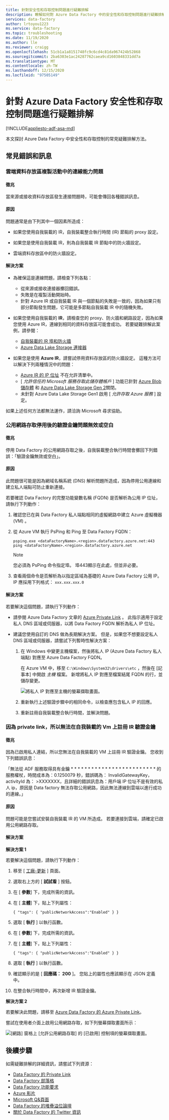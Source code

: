 ```yaml
---
title: 針對安全性和存取控制問題進行疑難排解
description: 瞭解如何對 Azure Data Factory 中的安全性和存取控制問題進行疑難排解。
services: data-factory
author: lrtoyou1223
ms.service: data-factory
ms.topic: troubleshooting
ms.date: 11/19/2020
ms.author: lle
ms.reviewer: craigg
ms.openlocfilehash: 51cb1a1a8151748fc9c6cd4c81da967424b52868
ms.sourcegitcommit: 2ba6303e1ac24287762caea9cd1603848331dd7a
ms.translationtype: MT
ms.contentlocale: zh-TW
ms.lasthandoff: 12/15/2020
ms.locfileid: "97505149"
---
```

# <a name="troubleshoot-azure-data-factory-security-and-access-control-issues"></a>針對 Azure Data Factory 安全性和存取控制問題進行疑難排解

[!INCLUDE[appliesto-adf-asa-md](includes/appliesto-adf-asa-md.md)]

本文探討 Azure Data Factory 中安全性和存取控制的常見疑難排解方法。

## <a name="common-errors-and-messages"></a>常見錯誤和訊息

### <a name="connectivity-issue-in-the-copy-activity-of-the-cloud-datastore"></a>雲端資料存放區複製活動中的連線能力問題

#### <a name="symptoms"></a>徵兆

當來源或接收資料存放區發生連接問題時，可能會傳回各種錯誤訊息。

#### <a name="cause"></a>原因 

問題通常是由下列其中一個因素所造成：

* 如果您使用自我裝載的 IR，自我裝載整合執行時間 (IR) 節點的 proxy 設定。

* 如果您是使用自我裝載 IR，則為自我裝載 IR 節點中的防火牆設定。

* 雲端資料存放區中的防火牆設定。

#### <a name="resolution"></a>解決方案

* 為確保這是連線問題，請檢查下列各點：

   - 從來源或接收連接器擲回錯誤。
   - 失敗是在複製活動開始時。
   - 針對 Azure IR 或自我裝載 IR 與一個節點的失敗是一致的，因為如果只有部分節點發生問題，它可能是多節點自我裝載 IR 中的隨機失敗。

* 如果您使用自我裝載的 **IR**，請檢查您的 proxy、防火牆和網路設定，因為如果您使用 Azure IR，連線到相同的資料存放區可能會成功。 若要疑難排解此案例，請參閱：

   * [自我裝載的 IR 埠和防火牆](https://docs.microsoft.com/azure/data-factory/create-self-hosted-integration-runtime#ports-and-firewalls)
   * [Azure Data Lake Storage 連接器](https://docs.microsoft.com/azure/data-factory/connector-azure-data-lake-store)
  
* 如果您是使用 **Azure IR**，請嘗試停用資料存放區的防火牆設定。 這種方法可以解決下列兩種情況中的問題：
  
   * [Azure IR 的 IP 位址](https://docs.microsoft.com/azure/data-factory/azure-integration-runtime-ip-addresses) 不在允許清單中。
   * [ *允許信任的 Microsoft 服務存取此儲存體帳戶* ] 功能已針對 [Azure Blob 儲存體](https://docs.microsoft.com/azure/data-factory/connector-azure-blob-storage#supported-capabilities) 和 [Azure Data Lake Storage Gen 2](https://docs.microsoft.com/azure/data-factory/connector-azure-data-lake-storage#supported-capabilities)關閉。
   * 未針對 Azure Data Lake Storage Gen1 啟用 [ *允許存取 Azure 服務* ] 設定。

如果上述任何方法都無法運作，請洽詢 Microsoft 尋求協助。


### <a name="invalid-or-empty-authentication-key-issue-after-public-network-access-is-disabled"></a>公用網路存取停用後的驗證金鑰問題無效或空白

#### <a name="symptoms"></a>徵兆

停用 Data Factory 的公用網路存取之後，自我裝載整合執行時間會擲回下列錯誤：「驗證金鑰無效或空白」。

#### <a name="cause"></a>原因

此問題很可能是因為網域名稱系統 (DNS) 解析問題所造成，因為停用公用連線和建立私人端點可防止重新連接。

若要確認 Data Factory 的完整功能變數名稱 (FQDN) 是否解析為公用 IP 位址，請執行下列動作：

1. 確認您已在與 Data Factory 私人端點相同的虛擬網路中建立 Azure 虛擬機器 (VM) 。

2. 從 Azure VM 執行 PsPing 和 Ping 至 Data Factory FQDN：

   `psping.exe <dataFactoryName>.<region>.datafactory.azure.net:443`
   `ping <dataFactoryName>.<region>.datafactory.azure.net`

   > [!Note]
   > 您必須為 PsPing 命令指定埠。 埠443顯示在此處，但並非必要。

3. 查看兩個命令是否解析為以指定區域為基礎的 Azure Data Factory 公用 IP。 IP 應採用下列格式： `xxx.xxx.xxx.0`

#### <a name="resolution"></a>解決方案

若要解決這個問題，請執行下列動作：
- 請參閱 Azure Data Factory 文章的 [Azure Private Link](https://docs.microsoft.com/azure/data-factory/data-factory-private-link#dns-changes-for-private-endpoints) 。 此指示適用于設定私人 DNS 區域或伺服器，以將 Data Factory FQDN 解析為私人 IP 位址。

- 建議您使用自訂的 DNS 做為長期解決方案。 但是，如果您不想要設定私人 DNS 區域或伺服器，請嘗試下列暫時性解決方案：

  1. 在 Windows 中變更主機檔案，然後將私人 IP (Azure Data Factory 私人端點) 對應至 Azure Data Factory FQDN。
  
     在 Azure VM 中，移至 `C:\Windows\System32\drivers\etc` ，然後在 [記事本] 中開啟 *主機* 檔案。 新增將私人 IP 對應至檔案結尾 FQDN 的行，並儲存變更。
     
     ![將私人 IP 對應至主機的螢幕擷取畫面。](media/self-hosted-integration-runtime-troubleshoot-guide/add-mapping-to-host.png)

  1. 重新執行上述驗證步驟中的相同命令，以檢查應包含私人 IP 的回應。

  1. 重新註冊自我裝載整合執行時間，並解決問題。

### <a name="unable-to-register-ir-authentication-key-on-self-hosted-vms-due-to-private-link"></a>因為 private link，所以無法在自我裝載的 Vm 上註冊 IR 驗證金鑰

#### <a name="symptoms"></a>徵兆

因為已啟用私人連結，所以您無法在自我裝載的 VM 上註冊 IR 驗證金鑰。 您收到下列錯誤訊息：

「無法從 ADF 服務取得具有金鑰 * * * * * * * * * * * * * * * * * * * * * * * * * 的服務權杖，時間成本為：0.1250079 秒，錯誤碼為： InvalidGatewayKey，activityId 為： >XXXXXXX，且詳細的錯誤訊息為：用戶端 IP 位址不是有效的私人 ip，原因是 Data factory 無法存取公用網路，因此無法連線到雲端以進行成功的連線。」

#### <a name="cause"></a>原因

問題可能是您嘗試安裝自我裝載 IR 的 VM 所造成。 若要連接到雲端，請確定已啟用公用網路存取。

#### <a name="resolution"></a>解決方案

**解決方案 1**
 
若要解決這個問題，請執行下列動作：

1. 移至 [ [工廠-更新](https://docs.microsoft.com/rest/api/datafactory/Factories/Update) ] 頁面。

1. 選取右上方的 [ **試試看** ] 按鈕。
1. 在 [ **參數**] 下，完成所需的資訊。 
1. 在 [ **主體**] 下，貼上下列屬性：

    ```
    { "tags": { "publicNetworkAccess":"Enabled" } }
    ```
1. 選取 [ **執行** ] 以執行函數。 

1. 在 [ **參數**] 下，完成所需的資訊。 

1. 在 [ **主體**] 下，貼上下列屬性：
    ```
    { "tags": { "publicNetworkAccess":"Enabled" } }
    ``` 

1. 選取 [ **執行** ] 以執行函數。 
1. 確認顯示的是 [ **回應碼： 200** ]。 您貼上的屬性也應該顯示在 JSON 定義中。

1. 在整合執行時間中，再次新增 IR 驗證金鑰。


**解決方案 2**

若要解決此問題，請移至 [Azure Data Factory 的 Azure Private Link](https://docs.microsoft.com/azure/data-factory/data-factory-private-link)。

嘗試在使用者介面上啟用公用網路存取，如下列螢幕擷取畫面所示：

![[網路] 窗格上 [允許公用網路存取] 的 [已啟用] 控制項的螢幕擷取畫面。](media/self-hosted-integration-runtime-troubleshoot-guide/enable-public-network-access.png)

## <a name="next-steps"></a>後續步驟

如需疑難排解的詳細資訊，請嘗試下列資源：

*  [Data Factory 的 Private Link](data-factory-private-link.md)
*  [Data Factory 部落格](https://azure.microsoft.com/blog/tag/azure-data-factory/)
*  [Data Factory 功能要求](https://feedback.azure.com/forums/270578-data-factory)
*  [Azure 影片](https://azure.microsoft.com/resources/videos/index/?sort=newest&services=data-factory)
*  [Microsoft Q&頁面](/answers/topics/azure-data-factory.html)
*  [Data Factory 的堆疊溢位論壇](https://stackoverflow.com/questions/tagged/azure-data-factory)
*  [關於 Data Factory 的 Twitter 資訊](https://twitter.com/hashtag/DataFactory)
